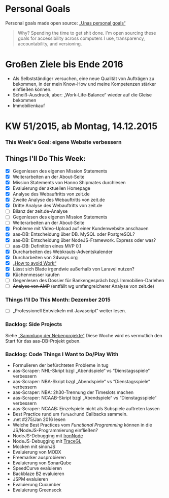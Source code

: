 Personal Goals
==============

Personal goals made open source: [„Unas personal goals“](http://una.im/personal-goals-guide/#=%81)
> Why? Spending the time to get shit done. I'm open sourcing these goals for accessibility across computers I use, transparency, accountability, and versioning.

# Großen Ziele bis Ende 2016
* Als Selbstständiger versuchen, eine neue Qualität von Aufträgen zu bekommen, in der mein Know-How und meine Kompetenzen stärker einfließen können.
* Scheiß-Ausdruck, aber: „Work-Life-Balance“ wieder auf die Gleise bekommen
* Immobilienkauf

# KW 51/2015, ab Montag, 14.12.2015

### This Week's Goal: eigene Website verbessern

## Things I'll Do This Week:
- [x] Gegenlesen des eigenen Mission Statements
- [x] Weiterarbeiten an der About-Seite
- [x] Mission Statements von Hanno Shipmates durchlesen
- [x] Evaluierung der aktuellen Homepage
- [x] Analyse des Webauftritts von zeit.de
- [x] Zweite Analyse des Webauftritts von zeit.de
- [x] Dritte Analyse des Webauftritts von zeit.de
- [ ] Bilanz der zeit.de-Analyse
- [ ] Gegenlesen des eigenen Mission Statements
- [ ] Weiterarbeiten an der About-Seite
- [x] Probleme mit Video-Upload auf einer Kundenwebsite anschauen
- [x] aas-DB: Entscheidung über DB. MySQL oder PostgreSQL?
- [x] aas-DB: Entscheidung über NodeJS-Framework. Express oder was?
- [ ] aas-DB: Definition eines MVP 0.1
- [x] Durcharbeiten des Webkrauts-Adventskalender
- [x] Durcharbeiten von 24ways.org
- [x] [„How to avoid Work“](https://www.brainpickings.org/2012/12/14/how-to-avoid-work/)
- [x] Lässt sich Blade irgendwie außerhalb von Laravel nutzen?
- [x] Küchenmesser kaufen
- [ ] Gegenlesen des Dossier für Bankengespräch bzgl. Immobilien-Darlehen
- [ ] ~~Analyse von AMP~~ (entfällt wg umfangreicherer Analyse von zeit.de)

### Things I'll Do This Month: Dezember 2015
- [ ] „Professionell Entwickeln mit Javascript“ weiter lesen.

### Backlog: Side Projects
Siehe [„Sammlung der Nebenprojekte“](~/Sites/dogfood-personal-goal/recources/pet-projects.md)
Diese Woche wird es vermutlich den Start für das aas-DB-Projekt geben.

### Backlog: Code Things I Want to Do/Play With
* Formulieren der befürchteten Probleme in tug
* aas-Scraper: NHL-Skript bzgl „Abendspiele“ vs “Dienstagsspiele“ verbessern
* aas-Scraper: NBA-Skript bzgl „Abendspiele“ vs “Dienstagsspiele“ verbessern
* aas-Scraper: NBA: 2h30-Trennung der Timeslots machen
* aas-Scraper: NCAAB-Skript bzgl „Abendspiele“ vs “Dienstagsspiele“ verbessern
* aas-Scraper: NCAAB: Einzelspiele nicht als Subspiele auftreten lassen
* Best Practice rund um `forEach`und Callbacks sammeln.
* .net #275/Jan 2016 lesen
* Welche Best Practices vom _Functional Programming_ können in die JS/NodeJS-Programmierung einfließen?
* NodeJS-Debugging mit [IronNode](http://s-a.github.io/iron-node/)
* NodeJS-Debugging mit [TraceGL](https://github.com/traceglMPL/tracegl)
* Mocken mit sinonJS
* Evaluierung von MODX
* Freemarker ausprobieren
* Evaluierung von SonarQube
* SpeedCurve evaluieren
* Backblaze B2 evaluieren
* JSPM evaluieren
* Evaluierung Cucumber
* Evaluierung Greensock


